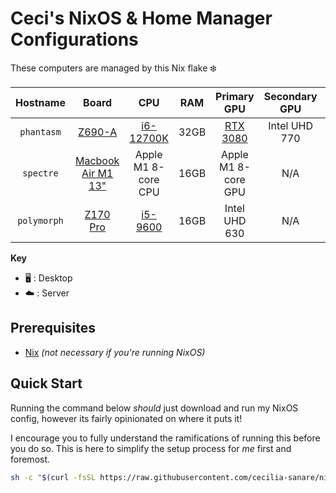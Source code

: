 # Ceci's NixOS & Home Manager Configurations

These computers are managed by this Nix flake ❄️

|  Hostname   |                Board                |            CPU            | RAM  |       Primary GPU        | Secondary GPU | Role | OS  | State |
| :---------: | :---------------------------------: | :-----------------------: | :--: | :----------------------: | :-----------: | :--: | :-: | :---: |
| `phantasm`  |      [Z690-A][Phantasm-Board]       | [i6-12700K][Phantasm-CPU] | 32GB | [RTX 3080][Phantasm-GPU] | Intel UHD 770 |  🖥️  | ❄️  |  ✅   |
|  `spectre`  | [Macbook Air M1 13"][Spectre-Board] |    Apple M1 8-core CPU    | 16GB |   Apple M1 8-core GPU    |      N/A      | 💻️  | 🍏  |  🚧   |
| `polymorph` |     [Z170 Pro][Polymorph-Board]     | [i5-9600][Polymorph-CPU]  | 16GB |      Intel UHD 630       |      N/A      |  ☁️  | ❄️  |  🚧   |

**Key**

- 🖥️ : Desktop
- ☁️ : Server

## Prerequisites

- [Nix](https://nixos.org/download) _(not necessary if you're running NixOS)_

## Quick Start

Running the command below _should_ just download and run my NixOS config, however its fairly opinionated on where it puts it!

I encourage you to fully understand the ramifications of running this before you do so.
This is here to simplify the setup process for _me_ first and foremost.

```sh
sh -c "$(curl -fsSL https://raw.githubusercontent.com/cecilia-sanare/nix-config/main/setup.sh)" -s <hostname>
```

<!-- Phantasm Links -->

[Phantasm-Board]: https://rog.asus.com/us/motherboards/rog-strix/rog-strix-z690-a-gaming-wifi-d4-model/spec/
[Phantasm-CPU]: https://www.intel.com/content/www/us/en/products/sku/134594/intel-core-i712700k-processor-25m-cache-up-to-5-00-ghz/specifications.html
[Phantasm-GPU]: https://www.gigabyte.com/Graphics-Card/GV-N3080VISION-OC-10GD-rev-20/sp#sp

<!-- Spectre Links -->

[Spectre-Board]: https://support.apple.com/kb/SP825

<!-- Polymorph Links -->

[Polymorph-Board]: https://motherboarddb.com/motherboards/729/Z170-Pro/
[Polymorph-CPU]: https://www.intel.com/content/www/us/en/products/sku/134900/intel-core-i59600-processor-9m-cache-up-to-4-60-ghz/specifications.html
